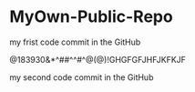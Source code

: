 # MyOwn-Public-Repo

my frist code commit in the GitHub


@183930&*^##^^#^@(@)!GHGFGFJHFJKFKJF


my second code commit in the GitHub

